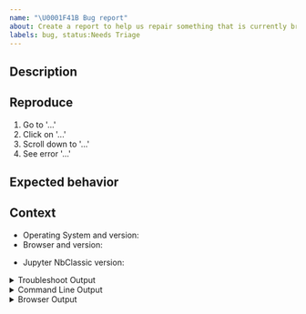 ```yaml
---
name: "\U0001F41B Bug report"
about: Create a report to help us repair something that is currently broken
labels: bug, status:Needs Triage
---
```


<!-- Welcome! Thank you for contributing. These HTML comments will not render in the issue, but you can delete them once you've read them if you prefer! -->

<!--
Right now, you're opening an issue to report a bug in Jupyter NbClassic.

Please answer the following questions for yourself before submitting an issue
- [ ] I checked the documentation and found no answer
- [ ] I checked to make sure that this issue has not already been filed
- [ ] I'm reporting the issue to the correct repository


NOTE:
Here, we're looking for specific bugs in the Jupyter NbClassic codebase. If you think you've identified such a bug, you can continue opening your issue here. We'd appreciate if you include as much detail as possible, such as links to the offending code, snapshots of the UI issue, code blocks with your console logs, etc.
-->

## Description

<!--Describe the bug clearly and concisely. Include screenshots if possible-->

## Reproduce

<!--Describe step-by-step instructions to reproduce the behavior-->

1. Go to '...'
2. Click on '...'
3. Scroll down to '...'
4. See error '...'

<!--Describe how you diagnosed the issue. See the guidelines at
https://nbclassic.readthedocs.io/en/latest/troubleshooting.html -->

## Expected behavior

<!--Describe what you expected to happen-->

## Context

<!--Complete the following for context, and add any other relevant context-->

- Operating System and version: <!-- e.g. Linux Ubuntu 21.04 -->
- Browser and version: <!-- e.g. Chrome 92 -->
<!-- Please note the NbClassic version you are working with. You can find this in the Help -> About Jupyter NbClassic menu option  -->
- Jupyter NbClassic version: <!-- e.g. 3.1.7 -->

<!--The more content you provide, the more we can help!-->

<details><summary>Troubleshoot Output</summary>
<pre>
Paste the output from running `jupyter troubleshoot` from the command line here.
You may want to sanitize the paths in the output.
</pre>
</details>

<details><summary>Command Line Output</summary>
<pre>
Paste the output from your command line running `jupyter nbclassic` here, use `--debug` if possible.
</pre>
</details>

<details><summary>Browser Output</summary>
<!--See https://webmasters.stackexchange.com/a/77337 for how to access the JavaScript console-->
<pre>
Paste the output from your browser Javascript console here, if applicable.

</pre>
</details>